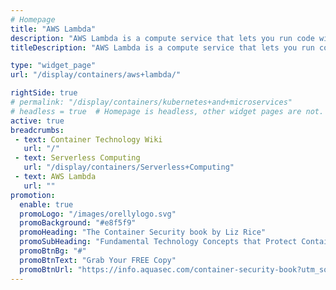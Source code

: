 ```yaml
---
# Homepage
title: "AWS Lambda"
description: "AWS Lambda is a compute service that lets you run code without provisioning or managing servers. AWS Lambda executes your code only when needed and scales automatically, from a few requests per day to thousands per second. This page gathers resources on AWS Lambda costs, use cases and tutorials."
titleDescription: "AWS Lambda is a compute service that lets you run code without provisioning or managing servers. AWS Lambda executes your code only when needed and scales automatically, from a few requests per day to thousands per second. This page gathers resources on AWS Lambda costs, use cases and tutorials." 

type: "widget_page"
url: "/display/containers/aws+lambda/" 

rightSide: true 
# permalink: "/display/containers/kubernetes+and+microservices"
# headless = true  # Homepage is headless, other widget pages are not.
active: true
breadcrumbs:
 - text: Container Technology Wiki
   url: "/"
 - text: Serverless Computing
   url: "/display/containers/Serverless+Computing"
 - text: AWS Lambda
   url: ""
promotion:
  enable: true
  promoLogo: "/images/orellylogo.svg"
  promoBackground: "#e8f5f9"
  promoHeading: "The Container Security book by Liz Rice"
  promoSubHeading: "Fundamental Technology Concepts that Protect Containerized Applications"
  promoBtnBg: "#"
  promoBtnText: "Grab Your FREE Copy"
  promoBtnUrl: "https://info.aquasec.com/container-security-book?utm_source=wiki"
---
```


